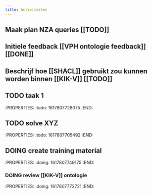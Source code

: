 ```yaml
---
title: Activiteiten
---
```


## Maak plan NZA queries [[TODO]]
## Initiele feedback [[VPH ontologie feedback]] [[DONE]]
## Beschrijf hoe [[SHACL]] gebruikt zou kunnen worden binnen [[KIK-V]] [[TODO]]
## TODO taak 1
:PROPERTIES:
:todo: 1617807728075
:END:
## TODO solve XYZ
:PROPERTIES:
:todo: 1617807705492
:END:
## DOING create training material
:PROPERTIES:
:doing: 1617807749175
:END:
### DOING review [[KIK-V]] ontologie
:PROPERTIES:
:doing: 1617807772721
:END:
##
